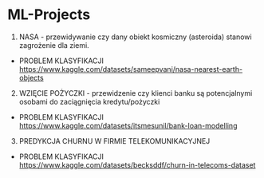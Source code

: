 # ML-Projects

1. NASA - przewidywanie czy dany obiekt kosmiczny (asteroida) stanowi zagrożenie dla ziemi.
* PROBLEM KLASYFIKACJI
https://www.kaggle.com/datasets/sameepvani/nasa-nearest-earth-objects


2. WZIĘCIE POŻYCZKI - przewidzenie czy klienci banku są potencjalnymi osobami do zaciągnięcia kredytu/pożyczki
* PROBLEM KLASYFIKACJI
https://www.kaggle.com/datasets/itsmesunil/bank-loan-modelling


3. PREDYKCJA CHURNU W FIRMIE TELEKOMUNIKACYJNEJ
* PROBLEM KLASYFIKACJI
https://www.kaggle.com/datasets/becksddf/churn-in-telecoms-dataset
